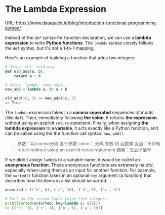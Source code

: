 # The Lambda Expression

URL: https://www.dataquest.io/blog/introduction-functional-programming-python/

Instead of the `def` syntax for function declaration, we can use a **lambda expression** to write **Python functions**. The `lambda` syntax closely follows the `def` syntax, but it's not a 1-to-1 mapping. 

Here's an example of building a function that adds two integers:

```python
# Using `def` (old way).
def old_add(a, b):
    return a + b

# Using `lambda` (new way).
new_add = lambda a, b: a + b

old_add(10, 5) == new_add(10, 5)
>> True
```

The `lambda` expression takes in a **comma seperated** sequences of inputs (like `def`). Then, immediately following **the colon**, it returns **the expression** without using an explicit `return` statement. Finally, when assigning **the lambda expression** to **a variable**, it acts exactly like a Python function, and can be called using the the function call syntax: `new_add()`.

> 参数：以comma分隔 各个参数 
> colon：  分隔 参数 和 函数体
> 返回：不带有return without using an explicit return statement
> 调用：加上小括号

If we didn't assign `lambda` to a variable name, it would be called an **anonymous function**. These anonymous functions are extremely helpful, especially when using them as an input for another function. For example, the `sorted()` function takes in an optional `key` argument (a function) that describes how the items in a list should be sorted.

```python
unsorted = [('b', 6), ('a', 10), ('d', 0), ('c', 4)]

# Sort on the second tuple value (the integer).
print(sorted(unsorted, key=lambda x: x[1]))
>> [('d', 0), ('c', 4), ('b', 6), ('a', 10)]
```





